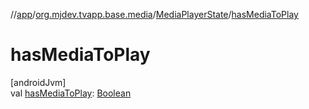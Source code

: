 //[app](../../../index.md)/[org.mjdev.tvapp.base.media](../index.md)/[MediaPlayerState](index.md)/[hasMediaToPlay](has-media-to-play.md)

# hasMediaToPlay

[androidJvm]\
val [hasMediaToPlay](has-media-to-play.md): [Boolean](https://kotlinlang.org/api/latest/jvm/stdlib/kotlin/-boolean/index.html)
